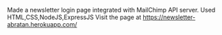 Made a newsletter login page integrated with MailChimp API server.
Used HTML,CSS,NodeJS,ExpressJS
Visit the page at https://newsletter-abratan.herokuapp.com/
